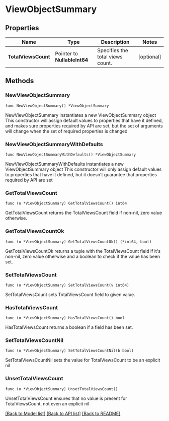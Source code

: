 # ViewObjectSummary

## Properties

Name | Type | Description | Notes
------------ | ------------- | ------------- | -------------
**TotalViewsCount** | Pointer to **NullableInt64** | Specifies the total views count. | [optional] 

## Methods

### NewViewObjectSummary

`func NewViewObjectSummary() *ViewObjectSummary`

NewViewObjectSummary instantiates a new ViewObjectSummary object
This constructor will assign default values to properties that have it defined,
and makes sure properties required by API are set, but the set of arguments
will change when the set of required properties is changed

### NewViewObjectSummaryWithDefaults

`func NewViewObjectSummaryWithDefaults() *ViewObjectSummary`

NewViewObjectSummaryWithDefaults instantiates a new ViewObjectSummary object
This constructor will only assign default values to properties that have it defined,
but it doesn't guarantee that properties required by API are set

### GetTotalViewsCount

`func (o *ViewObjectSummary) GetTotalViewsCount() int64`

GetTotalViewsCount returns the TotalViewsCount field if non-nil, zero value otherwise.

### GetTotalViewsCountOk

`func (o *ViewObjectSummary) GetTotalViewsCountOk() (*int64, bool)`

GetTotalViewsCountOk returns a tuple with the TotalViewsCount field if it's non-nil, zero value otherwise
and a boolean to check if the value has been set.

### SetTotalViewsCount

`func (o *ViewObjectSummary) SetTotalViewsCount(v int64)`

SetTotalViewsCount sets TotalViewsCount field to given value.

### HasTotalViewsCount

`func (o *ViewObjectSummary) HasTotalViewsCount() bool`

HasTotalViewsCount returns a boolean if a field has been set.

### SetTotalViewsCountNil

`func (o *ViewObjectSummary) SetTotalViewsCountNil(b bool)`

 SetTotalViewsCountNil sets the value for TotalViewsCount to be an explicit nil

### UnsetTotalViewsCount
`func (o *ViewObjectSummary) UnsetTotalViewsCount()`

UnsetTotalViewsCount ensures that no value is present for TotalViewsCount, not even an explicit nil

[[Back to Model list]](../README.md#documentation-for-models) [[Back to API list]](../README.md#documentation-for-api-endpoints) [[Back to README]](../README.md)


